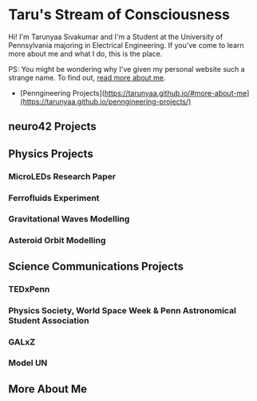 # Taru's Stream of Consciousness

Hi! I'm Tarunyaa Sivakumar and I'm a Student at the University of Pennsylvania majoring in Electrical Engineering. If you've come to learn more about me and what I do, this is the place.

PS: You might be wondering why I've given my personal website such a strange name. To find out, [read more about me](https://tarunyaa.github.io/#more-about-me).

- [Penngineering Projects](https://tarunyaa.github.io/#more-about-me](https://tarunyaa.github.io/penngineering-projects/)

## neuro42 Projects

## Physics Projects

### MicroLEDs Research Paper
### Ferrofluids Experiment
### Gravitational Waves Modelling
### Asteroid Orbit Modelling

## Science Communications Projects

### TEDxPenn
### Physics Society, World Space Week & Penn Astronomical Student Association
### GALxZ
### Model UN

## More About Me

